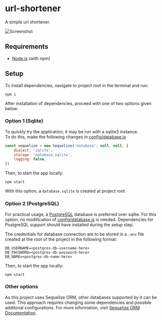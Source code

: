 # url-shortener

A simple url shortener.

![Screenshot](https://i.imgur.com/J5M9J8L.png)

## Requirements

-   [Node.js](https://nodejs.org/en/download/ 'Download Node.js') (with npm)

## Setup

To install dependencies, navigate to project root in the terminal and run:

```
npm i
```

After installation of dependencies, proceed with one of two options given below:

### Option 1 (Sqlite)

To quickly try the application, it may be run with a sqlite3 instance. \
To do this, make the following changes in [config/database.js](config/database.js)

```javascript
const sequelize = new Sequelize('database', null, null, {
    dialect: 'sqlite',
    storage: 'database.sqlite',
    logging: false,
})
```

Then, to start the app locally:

```
npm start
```

With this option, a `database.sqlite` is created at project root.

### Option 2 (PostgreSQL)

For practical usage, a [PostgreSQL](https://www.postgresql.org/) database is preferred over sqlite.
For this option, no modification of [config/database.js](config/database.js) is needed.
Dependencies for PostgreSQL support should have installed during the setup step.

The credentials for database connection are to be stored in a `.env` file created at the root of the project in the following format:

```
DB_USERNAME=<postgres-db-username-here>
DB_PASSWORD=<postgres-db-password-here>
DB_NAME=<postgres-db-name-here>
```

Then, to start the app locally:

```
npm start
```

### Other options

As this project uses Sequelize ORM, other databases supported by it can be used.
This approach requires changing some dependencies and possible additonal configurations.
For more information, visit [Sequelize ORM Documentation](https://sequelize.org/docs/v6/getting-started/).
